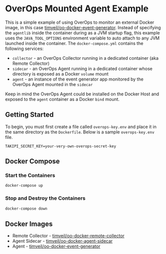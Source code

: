 # OverOps Mounted Agent Example
This is a simple example of using OverOps to monitor an external Docker image, in this case [timveil/oo-docker-event-generator](https://hub.docker.com/r/timveil/oo-docker-event-generator).  Instead of specifying the `agentlib` inside the container during as a JVM startup flag, this example uses the `JAVA_TOOL_OPTIONS` environment variable to auto attach to any JVM launched inside the container.  The `docker-compose.yml` contains the following services:
* `collector` - an OverOps Collector running in a dedicated container (aka Remote Collector)
* `sidecar` - an OverOps Agent running in a dedicated container whose directory is exposed as a Docker `volume` mount
* `agent` - an instance of the event generator app monitored by the OverOps Agent mounted in the `sidecar`

Keep in mind the OverOps Agent could be installed on the Docker Host and exposed to the `agent` container as a Docker `bind` mount. 

## Getting Started
To begin, you must first create a file called `overops-key.env` and place it in the same directory as the `Dockerfile`.  Below is a sample `overops-key.env` file.

```properties
TAKIPI_SECRET_KEY=your-very-own-overops-secret-key
```

## Docker Compose

### Start the Containers
```bash
docker-compose up
```

### Stop and Destroy the Containers
```bash
docker-compose down
```

## Docker Images
* Remote Collector - [timveil/oo-docker-remote-collector](https://hub.docker.com/r/timveil/oo-docker-remote-collector/)
* Agent Sidecar - [timveil/oo-docker-agent-sidecar](https://hub.docker.com/r/timveil/oo-docker-agent-sidecar/)
* Agent - [timveil/oo-docker-event-generator](https://hub.docker.com/r/timveil/oo-docker-event-generator)
